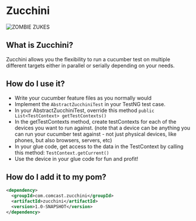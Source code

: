 Zucchini
========
![ZOMBIE ZUKES](http://www.fruitycuties.com/images/humour/138-cartoon-zucchini-joke.gif)

What is Zucchini?
-----------------
Zucchini allows you the flexibility to run a cucumber test on multiple different targets either in parallel or serially depending on your needs.

How do I use it?
----------------
* Write your cucumber feature files as you normally would
* Implement the `AbstractZucchiniTest` in your TestNG test case.
* In your AbstractZucchiniTest, override this method `public List<TestContext> getTestContexts()`
* In the getTestContexts method, create testContexts for each of the devices you want to run against.  (note that a device can be anything you can run your cucumber test against - not just physical devices, like phones, but also browsers, servers, etc)
* In your glue code, get access to the data in the TestContext by calling this method:	`TestContext.getCurrent()`
* Use the device in your glue code for fun and profit!

How do I add it to my pom?
--------------------------
```xml
<dependency>
  <groupId>com.comcast.zucchini</groupId>
  <artifactId>zucchini</artifactId>
  <version>1.0-SNAPSHOT</version>
</dependency>
```

